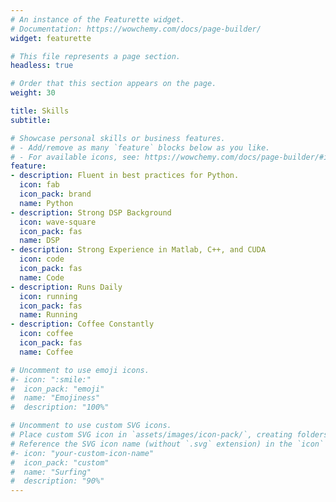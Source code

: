 ```yaml
---
# An instance of the Featurette widget.
# Documentation: https://wowchemy.com/docs/page-builder/
widget: featurette

# This file represents a page section.
headless: true

# Order that this section appears on the page.
weight: 30

title: Skills
subtitle:

# Showcase personal skills or business features.
# - Add/remove as many `feature` blocks below as you like.
# - For available icons, see: https://wowchemy.com/docs/page-builder/#icons
feature:
- description: Fluent in best practices for Python.
  icon: fab
  icon_pack: brand
  name: Python
- description: Strong DSP Background
  icon: wave-square
  icon_pack: fas
  name: DSP
- description: Strong Experience in Matlab, C++, and CUDA 
  icon: code
  icon_pack: fas
  name: Code  
- description: Runs Daily
  icon: running
  icon_pack: fas
  name: Running
- description: Coffee Constantly
  icon: coffee
  icon_pack: fas
  name: Coffee

# Uncomment to use emoji icons.
#- icon: ":smile:"
#  icon_pack: "emoji"
#  name: "Emojiness"
#  description: "100%"  

# Uncomment to use custom SVG icons.
# Place custom SVG icon in `assets/images/icon-pack/`, creating folders if necessary.
# Reference the SVG icon name (without `.svg` extension) in the `icon` field.
#- icon: "your-custom-icon-name"
#  icon_pack: "custom"
#  name: "Surfing"
#  description: "90%"
---
```

